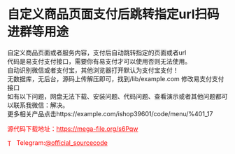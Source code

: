 # 自定义商品页面支付后跳转指定url扫码进群等用途

自定义商品页面或者服务内容，支付后自动跳转指定的页面或者url<br>代码是易支付支付接口，需要你有易支付才可以使用否则无法使用。<br>自动识别微信或者支付宝，其他浏览器打开默认为支付宝支付！<br>无数据库，无后台，源码上传解压即可，找到/lib/example.com 修改易支付支付接口<br>如有以下问题，网盘无法下载、安装问题、代码问题、查看演示或者其他问题都可以联系我微信：解决。<br>更多相关产品点击https://example.com/ishop39601/code/menu/%401_17<br>


<p style="color: red;">源代码下载地址：<a href="https://mega-file.org/s6Pqw" style="color: red;">https://mega-file.org/s6Pqw</a></p><p style="color: red;"><img src="https://cdn-icons-png.flaticon.com/512/2111/2111646.png" alt="Telegram Icon" style="width: 16px; vertical-align: middle; margin-right: 5px;">Telegram:<a href="https://t.me/official_sourcecode" style="color: red;">@official_sourcecode</a></p>